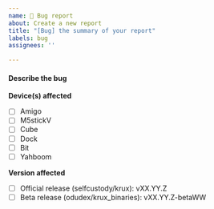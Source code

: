 ```yaml
---
name: 🐞 Bug report
about: Create a new report
title: "[Bug] the summary of your report"
labels: bug
assignees: ''

---
```


#### Describe the bug
<!-- Please try to be specific in providing all the steps to reproduce the error. -->

**Device(s) affected**
- [ ] Amigo
- [ ] M5stickV
- [ ] Cube
- [ ] Dock
- [ ] Bit
- [ ] Yahboom

**Version affected**
- [ ] Official release (selfcustody/krux): vXX.YY.Z <!-- Specify the version! -->
- [ ] Beta release (odudex/krux_binaries): vXX.YY.Z-betaWW <!-- Specify the version! -->
